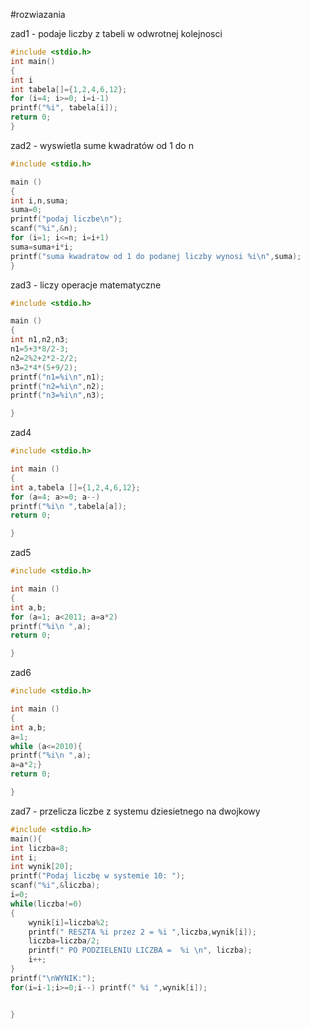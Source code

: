 #rozwiazania

zad1 - podaje liczby z tabeli w odwrotnej kolejnosci
```c
#include <stdio.h>
int main()
{
int i
int tabela[]={1,2,4,6,12};
for (i=4; i>=0; i=i-1)
printf("%i", tabela[i]);
return 0;
}
```

zad2 - wyswietla sume kwadratów od 1 do n
```c
#include <stdio.h>

main ()
{
int i,n,suma;
suma=0;
printf("podaj liczbe\n");
scanf("%i",&n);
for (i=1; i<=n; i=i+1)
suma=suma+i*i;
printf("suma kwadratow od 1 do podanej liczby wynosi %i\n",suma);
}
```

zad3 - liczy operacje matematyczne
```c
#include <stdio.h>

main ()
{
int n1,n2,n3;
n1=5+3*8/2-3;
n2=2%2+2*2-2/2;
n3=2*4*(5+9/2);
printf("n1=%i\n",n1);
printf("n2=%i\n",n2);
printf("n3=%i\n",n3);

}
```

zad4
```c
#include <stdio.h>

int main ()
{
int a,tabela []={1,2,4,6,12};
for (a=4; a>=0; a--)
printf("%i\n ",tabela[a]);
return 0;

}
```
zad5
```c
#include <stdio.h>

int main ()
{
int a,b;
for (a=1; a<2011; a=a*2)
printf("%i\n ",a);
return 0;

}
```

zad6
```c
#include <stdio.h>

int main ()
{
int a,b;
a=1;
while (a<=2010){
printf("%i\n ",a);
a=a*2;}
return 0;

}
```

zad7 - przelicza liczbe z systemu dziesietnego na dwojkowy
```c
#include <stdio.h>
main(){
int liczba=8;
int i;
int wynik[20];
printf("Podaj liczbę w systemie 10: ");
scanf("%i",&liczba);
i=0;
while(liczba!=0)
{
    wynik[i]=liczba%2;
    printf(" RESZTA %i przez 2 = %i ",liczba,wynik[i]);
    liczba=liczba/2;
    printf(" PO PODZIELENIU LICZBA =  %i \n", liczba);
    i++;
}
printf("\nWYNIK:");
for(i=i-1;i>=0;i--) printf(" %i ",wynik[i]);


}
```




